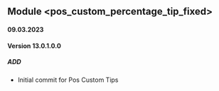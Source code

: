 ## Module <pos_custom_percentage_tip_fixed>

#### 09.03.2023
#### Version 13.0.1.0.0
##### ADD
- Initial commit for Pos Custom Tips 
